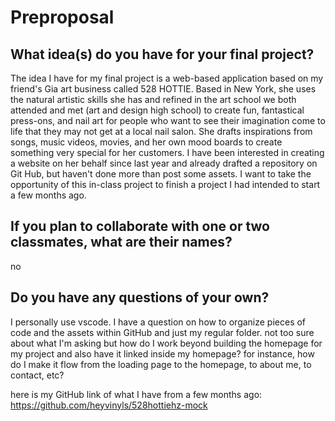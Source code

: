 # Preproposal

## What idea(s) do you have for your final project?

The idea I have for my final project is a web-based application based on my friend's Gia art business called 528 HOTTIE. Based in New York, she uses the natural artistic skills she has and refined in the art school we both attended and met (art and design high school) to create fun, fantastical press-ons, and nail art for people who want to see their imagination come to life that they may not get at a local nail salon. She drafts inspirations from songs, music videos, movies, and her own mood boards to create something very special for her customers. I have been interested in creating a website on her behalf since last year and already drafted a repository on Git Hub, but haven't done more than post some assets. I want to take the opportunity of this in-class project to finish a project I had intended to start a few months ago.

## If you plan to collaborate with one or two classmates, what are their names?

no

## Do you have any questions of your own?

I personally use vscode. I have a question on how to organize pieces of code and the assets within GitHub and just my regular folder. not too sure about what I'm asking but how do I work beyond building the homepage for my project and also have it linked inside my homepage? for instance, how do I make it flow from the loading page to the homepage, to about me, to contact, etc? 


here is my GitHub link of what I have from a few months ago: https://github.com/heyvinyls/528hottiehz-mock

